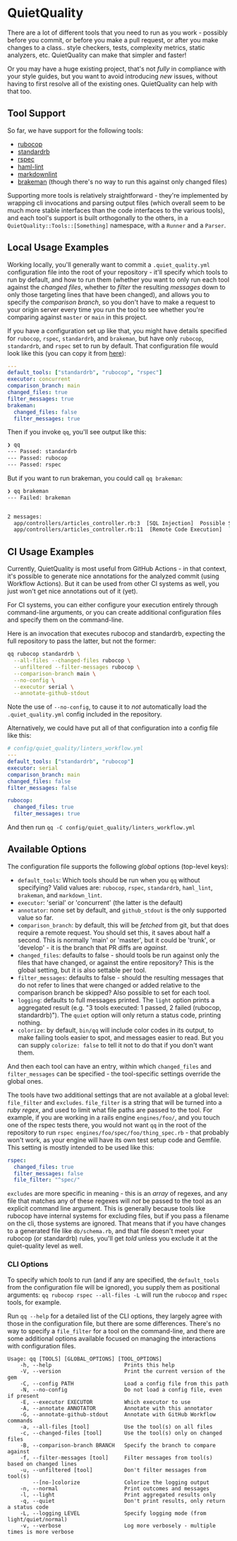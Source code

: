 # QuietQuality

There are a lot of different tools that you need to run as you work - possibly
before you commit, or before you make a pull request, or after you make changes
to a class.. style checkers, tests, complexity metrics, static analyzers, etc.
QuietQuality can make that simpler and faster!

Or you may have a huge existing project, that's not _fully_ in compliance with
your style guides, but you want to avoid introducing _new_ issues, without
having to first resolve all of the existing ones. QuietQuality can help with
that too.

## Tool Support

So far, we have support for the following tools:

* [rubocop](https://github.com/rubocop/rubocop)
* [standardrb](https://github.com/standardrb/standard)
* [rspec](https://rspec.info/)
* [haml-lint](https://github.com/sds/haml-lint)
* [markdownlint](https://github.com/markdownlint/markdownlint)
* [brakeman](https://brakemanscanner.org/) (though there's no way to run this
  against only changed files)

Supporting more tools is relatively straightforward - they're implemented by
wrapping cli invocations and parsing output files (which overall seem to be much
more stable interfaces than the code interfaces to the various tools), and each
tool's support is built orthogonally to the others, in a
`QuietQuality::Tools::[Something]` namespace, with a `Runner` and a `Parser`.

## Local Usage Examples

Working locally, you'll generally want to commit a `.quiet_quality.yml`
configuration file into the root of your repository - it'll specify which tools
to run by default, and how to run them (whether you want to only run each tool
against the _changed files_, whether to _filter_ the resulting _messages_ down
to only those targeting lines that have been changed), and allows you to specify
the _comparison branch_, so you don't have to make a request to your origin
server every time you run the tool to see whether you're comparing against
`master` or `main` in this project.

If you have a configuration set up like that, you might have details specified
for `rubocop`, `rspec`, `standardrb`, and `brakeman`, but have only `rubocop`,
`standardrb`, and `rspec` set to run by default. That configuration file would
look like this (you can copy it from [here](docs/example-config.yml)):

```yaml
---
default_tools: ["standardrb", "rubocop", "rspec"]
executor: concurrent
comparison_branch: main
changed_files: true
filter_messages: true
brakeman:
  changed_files: false
  filter_messages: true
```

Then if you invoke `qq`, you'll see output like this:

```bash
❯ qq
--- Passed: standardrb
--- Passed: rubocop
--- Passed: rspec
```

But if you want to run brakeman, you could call `qq brakeman`:

```bash
❯ qq brakeman
--- Failed: brakeman


2 messages:
  app/controllers/articles_controller.rb:3  [SQL Injection]  Possible SQL injection
  app/controllers/articles_controller.rb:11  [Remote Code Execution]  `YAML.load` called with parameter value

```

## CI Usage Examples

Currently, QuietQuality is most useful from GitHub Actions - in that context, it's
possible to generate nice annotations for the analyzed commit (using Workflow
Actions). But it can be used from other CI systems as well, you just won't get
nice annotations out of it (yet).

For CI systems, you can either configure your execution entirely through
command-line arguments, or you can create additional configuration files and
specify them on the command-line.

Here is an invocation that executes rubocop and standardrb, expecting the full
repository to pass the latter, but not the former:

```bash
qq rubocop standardrb \
  --all-files --changed-files rubocop \
  --unfiltered --filter-messages rubocop \
  --comparison-branch main \
  --no-config \
  --executor serial \
  --annotate-github-stdout
```

Note the use of `--no-config`, to cause it to _not_ automatically load the
`.quiet_quality.yml` config included in the repository.

Alternatively, we could have put all of that configuration into a config file
like this:

```yaml
# config/quiet_quality/linters_workflow.yml
---
default_tools: ["standardrb", "rubocop"]
executor: serial
comparison_branch: main
changed_files: false
filter_messages: false

rubocop:
  changed_files: true
  filter_messages: true
```

And then run `qq -C config/quiet_quality/linters_workflow.yml`

## Available Options

The configuration file supports the following _global_ options (top-level keys):

* `default_tools`: Which tools should be run when you `qq` without specifying?
  Valid values are: `rubocop`, `rspec`, `standardrb`, `haml_lint`, `brakeman`,
  and `markdown_lint`.
* `executor`: 'serial' or 'concurrent' (the latter is the default)
* `annotator`: none set by default, and `github_stdout` is the only supported
  value so far.
* `comparison_branch`: by default, this will be _fetched_ from git, but that
  does require a remote request. You should set this, it saves about half a
  second. This is normally 'main' or 'master', but it could be 'trunk', or
  'develop' - it is the branch that PR diffs are _against_.
* `changed_files`: defaults to false - should tools be run against only the
  files that have changed, or against the entire repository? This is the global
  setting, but it is also settable per tool.
* `filter_messages`: defaults to false - should the resulting messages that do
  not refer to lines that were changed or added relative to the comparison
  branch be skipped? Also possible to set for each tool.
* `logging`: defaults to full messages printed. The `light` option
  prints a aggregated result (e.g. "3 tools executed: 1 passed, 2 failed
  (rubocop, standardrb)"). The `quiet` option will only return a status code,
  printing nothing.
* `colorize`: by default, `bin/qq` will include color codes in its output, to
  make failing tools easier to spot, and messages easier to read. But you can
  supply `colorize: false` to tell it not to do that if you don't want them.

And then each tool can have an entry, within which `changed_files` and
`filter_messages` can be specified - the tool-specific settings override the
global ones.

The tools have two additional settings that are not available at a global level:
`file_filter` and `excludes`. `file_filter` is a string that will be turned into
a _ruby regex_, and used to limit what file paths are passed to the tool. For
example, if you are working in a rails engine `engines/foo/`, and you touch one
of the rspec tests there, you would not want `qq` in the root of the repository
to run `rspec engines/foo/spec/foo/thing_spec.rb` - that probably won't work, as
your engine will have its own test setup code and Gemfile. This setting is
mostly intended to be used like this:

```yaml
rspec:
  changed_files: true
  filter_messages: false
  file_filter: "^spec/"
```

`excludes` are more specific in meaning - this is an _array_ of regexes, and any
file that matches any of these regexes will _not_ be passed to the tool as an
explicit command line argument. This is generally because tools like rubocop
have internal systems for excluding files, but if you pass a filename on the
cli, those systems are ignored. That means that if you have changes to a
generated file like `db/schema.rb`, and that file doesn't meet your rubocop (or
standardrb) rules, you'll get _told_ unless you exclude it at the quiet-quality
level as well.

### CLI Options

To specify which _tools_ to run (and if any are specified, the `default_tools`
from the configuration file will be ignored), you supply them as positional
arguments: `qq rubocop rspec --all-files -L` will run the `rubocop` and `rspec`
tools, for example.

Run `qq --help` for a detailed list of the CLI options, they largely agree with
those in the configuration file, but there are some differences. There's no way
to specify a `file_filter` for a tool on the command-line, and there are some
additional options available focused on managing the interactions with
configuration files.

```text
Usage: qq [TOOLS] [GLOBAL_OPTIONS] [TOOL_OPTIONS]
    -h, --help                       Prints this help
    -V, --version                    Print the current version of the gem
    -C, --config PATH                Load a config file from this path
    -N, --no-config                  Do not load a config file, even if present
    -E, --executor EXECUTOR          Which executor to use
    -A, --annotate ANNOTATOR         Annotate with this annotator
    -G, --annotate-github-stdout     Annotate with GitHub Workflow commands
    -a, --all-files [tool]           Use the tool(s) on all files
    -c, --changed-files [tool]       Use the tool(s) only on changed files
    -B, --comparison-branch BRANCH   Specify the branch to compare against
    -f, --filter-messages [tool]     Filter messages from tool(s) based on changed lines
    -u, --unfiltered [tool]          Don't filter messages from tool(s)
        --[no-]colorize              Colorize the logging output
    -n, --normal                     Print outcomes and messages
    -l, --light                      Print aggregated results only
    -q, --quiet                      Don't print results, only return a status code
    -L, --logging LEVEL              Specify logging mode (from light/quiet/normal)
    -v, --verbose                    Log more verbosely - multiple times is more verbose
```
